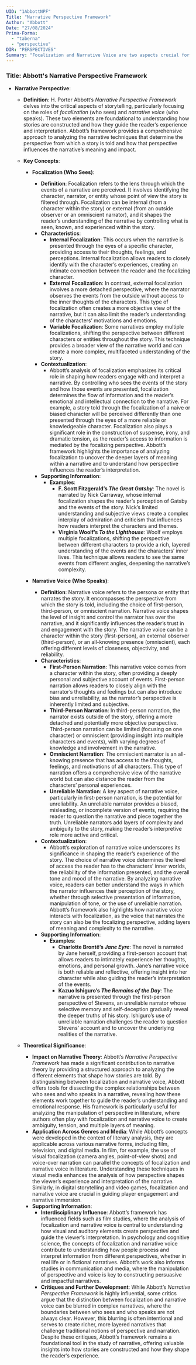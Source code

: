 ```yaml
---
UID: "1AbbottNPF"
Title: "Narrative Perspective Framework"
Author: "Abbott"
Date: "27/08/2024"
Prima-Forma:
  - "taberna"
  - "perspective"
DIR: "PERSPECTIVES"
Summary: "Focalization and Narrative Voice are two aspects crucial for understanding how stories are told and how they shape the reader's engagement with the narrative."
---
```


### Title: **Abbott's Narrative Perspective Framework**

- **Narrative Perspective**:
  - **Definition**: H. Porter Abbott’s *Narrative Perspective Framework* delves into the critical aspects of storytelling, particularly focusing on the roles of *focalization* (who sees) and *narrative voice* (who speaks). These two elements are foundational to understanding how stories are constructed and how they guide the reader’s experience and interpretation. Abbott’s framework provides a comprehensive approach to analyzing the narrative techniques that determine the perspective from which a story is told and how that perspective influences the narrative’s meaning and impact.

  - **Key Concepts**:

    - **Focalization (Who Sees)**:
      - **Definition**: Focalization refers to the lens through which the events of a narrative are perceived. It involves identifying the character, narrator, or entity whose point of view the story is filtered through. Focalization can be internal (from a character within the story) or external (from an outside observer or an omniscient narrator), and it shapes the reader’s understanding of the narrative by controlling what is seen, known, and experienced within the story.
      - **Characteristics**:
        - **Internal Focalization**: This occurs when the narrative is presented through the eyes of a specific character, providing access to their thoughts, feelings, and perceptions. Internal focalization allows readers to closely identify with the character’s experiences, creating an intimate connection between the reader and the focalizing character.
        - **External Focalization**: In contrast, external focalization involves a more detached perspective, where the narrator observes the events from the outside without access to the inner thoughts of the characters. This type of focalization often creates a more objective view of the narrative, but it can also limit the reader’s understanding of the characters’ motivations and emotions.
        - **Variable Focalization**: Some narratives employ multiple focalizations, shifting the perspective between different characters or entities throughout the story. This technique provides a broader view of the narrative world and can create a more complex, multifaceted understanding of the story.
      - **Contextualization**:
        - Abbott’s analysis of focalization emphasizes its critical role in shaping how readers engage with and interpret a narrative. By controlling who sees the events of the story and how those events are presented, focalization determines the flow of information and the reader’s emotional and intellectual connection to the narrative. For example, a story told through the focalization of a naive or biased character will be perceived differently than one presented through the eyes of a more reliable or knowledgeable character. Focalization also plays a significant role in the construction of suspense, irony, and dramatic tension, as the reader’s access to information is mediated by the focalizing perspective. Abbott’s framework highlights the importance of analyzing focalization to uncover the deeper layers of meaning within a narrative and to understand how perspective influences the reader’s interpretation.
      - **Supporting Information**:
        - **Examples**:
          - **F. Scott Fitzgerald’s *The Great Gatsby***: The novel is narrated by Nick Carraway, whose internal focalization shapes the reader’s perception of Gatsby and the events of the story. Nick’s limited understanding and subjective views create a complex interplay of admiration and criticism that influences how readers interpret the characters and themes.
          - **Virginia Woolf’s *To the Lighthouse***: Woolf employs multiple focalizations, shifting the perspective between different characters to provide a rich, layered understanding of the events and the characters’ inner lives. This technique allows readers to see the same events from different angles, deepening the narrative’s complexity.

    - **Narrative Voice (Who Speaks)**:
      - **Definition**: Narrative voice refers to the persona or entity that narrates the story. It encompasses the perspective from which the story is told, including the choice of first-person, third-person, or omniscient narration. Narrative voice shapes the level of insight and control the narrator has over the narrative, and it significantly influences the reader’s trust in and engagement with the story. The narrative voice can be a character within the story (first-person), an external observer (third-person), or an all-knowing presence (omniscient), each offering different levels of closeness, objectivity, and reliability.
      - **Characteristics**:
        - **First-Person Narration**: This narrative voice comes from a character within the story, often providing a deeply personal and subjective account of events. First-person narration allows readers to closely align with the narrator’s thoughts and feelings but can also introduce bias and unreliability, as the narrator’s perspective is inherently limited and subjective.
        - **Third-Person Narration**: In third-person narration, the narrator exists outside of the story, offering a more detached and potentially more objective perspective. Third-person narration can be limited (focusing on one character) or omniscient (providing insight into multiple characters and events), with varying degrees of knowledge and involvement in the narrative.
        - **Omniscient Narration**: The omniscient narrator is an all-knowing presence that has access to the thoughts, feelings, and motivations of all characters. This type of narration offers a comprehensive view of the narrative world but can also distance the reader from the characters’ personal experiences.
        - **Unreliable Narration**: A key aspect of narrative voice, particularly in first-person narration, is the potential for unreliability. An unreliable narrator provides a biased, misleading, or incomplete version of events, requiring the reader to question the narrative and piece together the truth. Unreliable narrators add layers of complexity and ambiguity to the story, making the reader’s interpretive role more active and critical.
      - **Contextualization**:
        - Abbott’s exploration of narrative voice underscores its significance in shaping the reader’s experience of the story. The choice of narrative voice determines the level of access the reader has to the characters’ inner worlds, the reliability of the information presented, and the overall tone and mood of the narrative. By analyzing narrative voice, readers can better understand the ways in which the narrator influences their perception of the story, whether through selective presentation of information, manipulation of tone, or the use of unreliable narration. Abbott’s framework also highlights how narrative voice interacts with focalization, as the voice that narrates the story can also be the focalizing perspective, adding layers of meaning and complexity to the narrative.
      - **Supporting Information**:
        - **Examples**:
          - **Charlotte Brontë’s *Jane Eyre***: The novel is narrated by Jane herself, providing a first-person account that allows readers to intimately experience her thoughts, emotions, and personal growth. Jane’s narrative voice is both reliable and reflective, offering insight into her character while also guiding the reader’s interpretation of the events.
          - **Kazuo Ishiguro’s *The Remains of the Day***: The narrative is presented through the first-person perspective of Stevens, an unreliable narrator whose selective memory and self-deception gradually reveal the deeper truths of his story. Ishiguro’s use of unreliable narration challenges the reader to question Stevens’ account and to uncover the underlying realities of the narrative.

  - **Theoretical Significance**:
    - **Impact on Narrative Theory**: Abbott’s *Narrative Perspective Framework* has made a significant contribution to narrative theory by providing a structured approach to analyzing the different elements that shape how stories are told. By distinguishing between focalization and narrative voice, Abbott offers tools for dissecting the complex relationships between who sees and who speaks in a narrative, revealing how these elements work together to guide the reader’s understanding and emotional response. His framework is particularly useful for analyzing the manipulation of perspective in literature, where authors often play with focalization and narrative voice to create ambiguity, tension, and multiple layers of meaning.
    - **Application Across Genres and Media**: While Abbott’s concepts were developed in the context of literary analysis, they are applicable across various narrative forms, including film, television, and digital media. In film, for example, the use of visual focalization (camera angles, point-of-view shots) and voice-over narration can parallel the concepts of focalization and narrative voice in literature. Understanding these techniques in visual media enhances the analysis of how perspective shapes the viewer’s experience and interpretation of the narrative. Similarly, in digital storytelling and video games, focalization and narrative voice are crucial in guiding player engagement and narrative immersion.
    - **Supporting Information**:
      - **Interdisciplinary Influence**: Abbott’s framework has influenced fields such as film studies, where the analysis of focalization and narrative voice is central to understanding how visual and auditory elements create perspective and guide the viewer’s interpretation. In psychology and cognitive science, the concepts of focalization and narrative voice contribute to understanding how people process and interpret information from different perspectives, whether in real life or in fictional narratives. Abbott’s work also informs studies in communication and media, where the manipulation of perspective and voice is key to constructing persuasive and impactful narratives.
      - **Critiques and Further Development**: While Abbott’s *Narrative Perspective Framework* is highly influential, some critics argue that the distinction between focalization and narrative voice can be blurred in complex narratives, where the boundaries between who sees and who speaks are not always clear. However, this blurring is often intentional and serves to create richer, more layered narratives that challenge traditional notions of perspective and narration. Despite these critiques, Abbott’s framework remains a foundational tool in the study of narrative, offering valuable insights into how stories are constructed and how they shape the reader’s experience.
